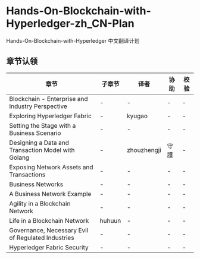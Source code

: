 # Hands-On-Blockchain-with-Hyperledger-zh_CN-Plan
Hands-On-Blockchain-with-Hyperledger 中文翻译计划


## 章节认领
| 章节 | 子章节 | 译者 | 协助 | 校验 |
| --- | --- | --- | --- | --- |
| Blockchain - Enterprise and Industry Perspective | - | - | - | - |
| Exploring Hyperledger Fabric | - | kyugao | - | - |
| Setting the Stage with a Business Scenario | - | - | - | - |
| Designing a Data and Transaction Model with Golang | - | zhouzhengji | 守 護 | - |
| Exposing Network Assets and Transactions | - | - | - | - |
| Business Networks | - | - | - | - |
| A Business Network Example | - | - | - | - |
| Agility in a Blockchain Network | - | - | - | - |
| Life in a Blockchain Network | huhuun | - | - | - |
| Governance, Necessary Evil of Regulated Industries | - | - | - | - |
| Hyperledger Fabric Security | - | - | - | - |
